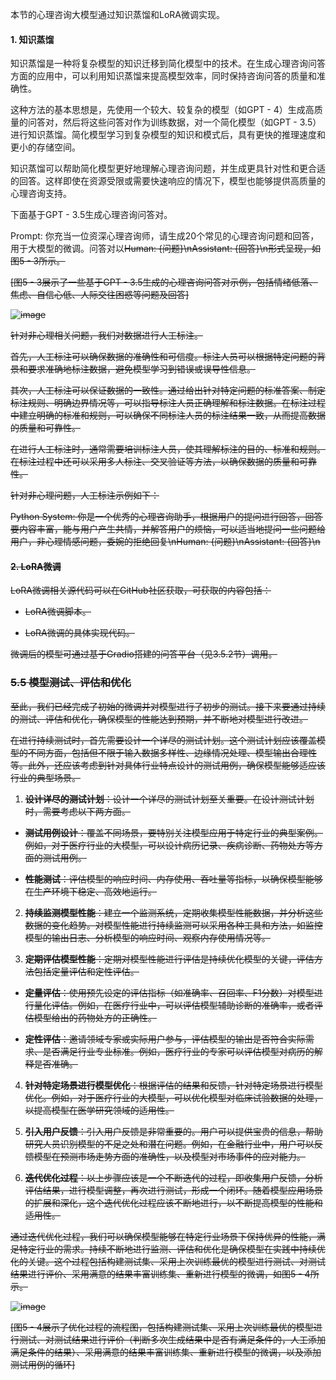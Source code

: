 本节的心理咨询大模型通过知识蒸馏和LoRA微调实现。

#### 1. 知识蒸馏

知识蒸馏是一种将复杂模型的知识迁移到简化模型中的技术。在生成心理咨询问答方面的应用中，可以利用知识蒸馏来提高模型效率，同时保持咨询问答的质量和准确性。

这种方法的基本思想是，先使用一个较大、较复杂的模型（如GPT - 4）生成高质量的问答对，然后将这些问答对作为训练数据，对一个简化模型（如GPT - 3.5）进行知识蒸馏。简化模型学习到复杂模型的知识和模式后，具有更快的推理速度和更小的存储空间。

知识蒸馏可以帮助简化模型更好地理解心理咨询问题，并生成更具针对性和更合适的回答。这样即使在资源受限或需要快速响应的情况下，模型也能够提供高质量的心理咨询支持。

下面基于GPT - 3.5生成心理咨询问答对。

Prompt: 你充当一位资深心理咨询师，请生成20个常见的心理咨询问题和回答，用于大模型的微调。问答对以<s>Human: {问题}\n<s><s>Assistant: {回答}\n<s>形式呈现，如图5 - 3所示。

[图5 - 3展示了一些基于GPT - 3.5生成的心理咨询问答对示例，包括情绪低落、焦虑、自信心低、人际交往困惑等问题及回答]

![image](https://github.com/user-attachments/assets/4c27bae9-361d-4927-b3fb-2558688e0eb2)




针对非心理相关问题，我们对数据进行人工标注。

首先，人工标注可以确保数据的准确性和可信度。标注人员可以根据特定问题的背景和要求准确地标注数据，避免模型学习到错误或误导性信息。

其次，人工标注可以保证数据的一致性。通过给出针对特定问题的标准答案、制定标注规则、明确边界情况等，可以指导标注人员正确理解和标注数据。在标注过程中建立明确的标准和规则，可以确保不同标注人员的标注结果一致，从而提高数据的质量和可靠性。


在进行人工标注时，通常需要培训标注人员，使其理解标注的目的、标准和规则。在标注过程中还可以采用多人标注、交叉验证等方法，以确保数据的质量和可靠性。


针对非心理问题，人工标注示例如下：

Python
<s>System: 你是一个优秀的心理咨询助手，根据用户的提问进行回答，回答要内容丰富，能与用户产生共情，并解答用户的烦恼，可以适当地提问一些问题给用户，非心理情感问题，委婉的拒绝回复\n</s><s>Human: {问题}\n</s><s>Assistant: {回答}\n</s>

#### 2. LoRA微调

LoRA微调相关源代码可以在GitHub社区获取，可获取的内容包括：

- LoRA微调脚本。

- LoRA微调的具体实现代码。


微调后的模型可通过基于Gradio搭建的问答平台（见3.5.2节）调用。

### 5.5 模型测试、评估和优化


至此，我们已经完成了初始的微调并对模型进行了初步的测试。接下来要通过持续的测试、评估和优化，确保模型的性能达到预期，并不断地对模型进行改进。

在进行持续测试时，首先需要设计一个详尽的测试计划。这个测试计划应该覆盖模型的不同方面，包括但不限于输入数据多样性、边缘情况处理、模型输出合理性等。此外，还应该考虑到针对具体行业特点设计的测试用例，确保模型能够适应该行业的典型场景。

1. **设计详尽的测试计划**：设计一个详尽的测试计划至关重要。在设计测试计划时，需要考虑以下两方面。

- **测试用例设计**：覆盖不同场景，要特别关注模型应用于特定行业的典型案例。例如，对于医疗行业的大模型，可以设计病历记录、疾病诊断、药物处方等方面的测试用例。 

- **性能测试**：评估模型的响应时间、内存使用、吞吐量等指标，以确保模型能够在生产环境下稳定、高效地运行。 

2. **持续监测模型性能**：建立一个监测系统，定期收集模型性能数据，并分析这些数据的变化趋势。对模型性能进行持续监测可以采用各种工具和方法，如监控模型的输出日志、分析模型的响应时间、观察内存使用情况等。 

3. **定期评估模型性能**：定期对模型性能进行评估是持续优化模型的关键，评估方法包括定量评估和定性评估。

- **定量评估**：使用预先设定的评估指标（如准确率、召回率、F1分数）对模型进行量化评估。例如，在医疗行业中，可以评估模型辅助诊断的准确率，或者评估模型给出的药物处方的正确性。 

- **定性评估**：邀请领域专家或实际用户参与，评估模型的输出是否符合实际需求、是否满足行业专业标准。例如，医疗行业的专家可以评估模型对病历的解释是否准确。 

4. **针对特定场景进行模型优化**：根据评估的结果和反馈，针对特定场景进行模型优化。例如，对于医疗行业的大模型，可以优化模型对临床试验数据的处理，以提高模型在医学研究领域的适用性。 

5. **引入用户反馈**：引入用户反馈是非常重要的。用户可以提供宝贵的信息，帮助研究人员识别模型的不足之处和潜在问题。例如，在金融行业中，用户可以反馈模型在预测市场走势方面的准确性，以及模型对市场事件的应对能力。 

6. **迭代优化过程**：以上步骤应该是一个不断迭代的过程，即收集用户反馈，分析评估结果，进行模型调整，再次进行测试，形成一个闭环。随着模型应用场景的扩展和深化，这个迭代优化过程应该不断地进行，以不断提高模型的性能和适用性。

通过迭代优化过程，我们可以确保模型能够在特定行业场景下保持优异的性能，满足特定行业的需求。持续不断地进行监测、评估和优化是确保模型在实践中持续优化的关键。这个过程包括构建测试集、采用上次训练最优的模型进行测试、对测试结果进行评价、采用满意的结果丰富训练集、重新进行模型的微调，如图5 - 4所示。


![image](https://github.com/user-attachments/assets/cb4dd8c0-fc57-4f73-98d2-70180f107160)




[图5 - 4展示了优化过程的流程图，包括构建测试集、采用上次训练最优的模型进行测试、对测试结果进行评价（判断多次生成结果中是否有满足条件的，人工添加满足条件的结果）、采用满意的结果丰富训练集、重新进行模型的微调，以及添加测试用例的循环] 
